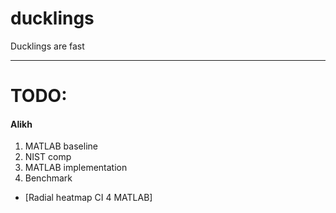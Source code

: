 # ducklings
Ducklings are fast

---------------------
# TODO:

#### Alikh
1. MATLAB baseline
2. NIST comp
3. MATLAB implementation
4. Benchmark
* [Radial heatmap CI 4 MATLAB]
